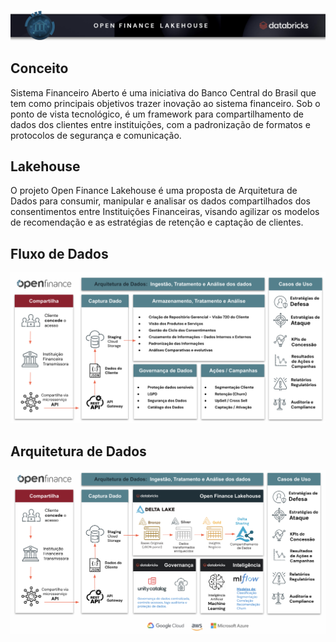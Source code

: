 
<img src='https://raw.githubusercontent.com/Databricks-BR/openfinance/main/images/openfinance_head.png'></img>

## Conceito

Sistema Financeiro Aberto é uma iniciativa do 
Banco Central do Brasil que tem como principais objetivos trazer inovação ao sistema financeiro.
Sob o ponto de vista tecnológico, é um framework para compartilhamento de dados dos clientes entre instituições, com a padronização de formatos e protocolos de segurança e comunicação.

## Lakehouse

O projeto Open Finance Lakehouse é uma proposta de Arquitetura de Dados para consumir, manipular e analisar os dados compartilhados dos consentimentos entre Instituições Financeiras, visando agilizar os modelos de recomendação e as estratégias de retenção e captação de clientes.

## Fluxo de Dados

<img src='https://raw.githubusercontent.com/Databricks-BR/openfinance/main/images/openfinance_fluxo.png'></img>

## Arquitetura de Dados

<img src='https://raw.githubusercontent.com/Databricks-BR/openfinance/main/images/openfinance_arquitetura.png'></img>
